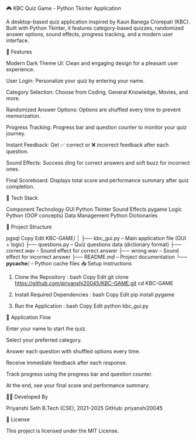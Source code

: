 🎮 KBC Quiz Game - Python Tkinter Application

A desktop-based quiz application inspired by Kaun Banega Crorepati (KBC). Built with Python Tkinter, it features category-based quizzes, randomized answer options, sound effects, progress tracking, and a modern user interface.

🚀 Features

Modern Dark Theme UI: Clean and engaging design for a pleasant user experience.

User Login: Personalize your quiz by entering your name.

Category Selection: Choose from Coding, General Knowledge, Movies, and more.

Randomized Answer Options: Options are shuffled every time to prevent memorization.

Progress Tracking: Progress bar and question counter to monitor your quiz journey.

Instant Feedback: Get ✅ correct or ❌ incorrect feedback after each question.

Sound Effects: Success ding for correct answers and soft buzz for incorrect ones.

Final Scoreboard: Displays total score and performance summary after quiz completion.

🧰 Tech Stack

Component	Technology
GUI	Python Tkinter
Sound Effects	pygame
Logic	Python (OOP concepts)
Data Management	Python Dictionaries

📁 Project Structure

pgsql
Copy
Edit
KBC-GAME/
│
├── kbc_gui.py       – Main application file (GUI + logic)
├── questions.py     – Quiz questions data (dictionary format)
├── correct.wav      – Sound effect for correct answer
├── wrong.wav        – Sound effect for incorrect answer
├── README.md        – Project documentation
└── __pycache__/     – Python cache files
📥 Setup Instructions

1. Clone the Repository :
bash
Copy
Edit
git clone https://github.com/priyanshi20045/KBC-GAME.git
cd KBC-GAME

2. Install Required Dependencies :
bash
Copy
Edit
pip install pygame

3. Run the Application :
bash
Copy
Edit
python kbc_gui.py


🎁 Application Flow

Enter your name to start the quiz.

Select your preferred category.

Answer each question with shuffled options every time.

Receive immediate feedback after each response.

Track progress using the progress bar and question counter.

At the end, see your final score and performance summary.

👩‍💻 Developed By

Priyanshi Seth
B.Tech (CSE), 2021–2025
GitHub: priyanshi20045

📝 License

This project is licensed under the MIT License.
